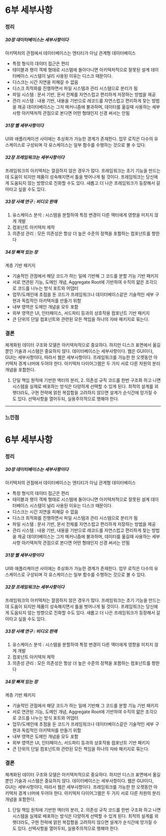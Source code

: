 # 6부 세부사항

### 정리
##### 30장 데이터베이스는 세부사항이다
아키텍처의 관점에서 데이터베이스는 엔티티가 아님
관계형 데이터베이스
 - 특정 형식의 데이터 접근은 편리
 - 테이블과 행이 객체 형태로 시스템에 돌아다니면 아키텍처적으로 잘못된 설계
데이터베이스 시스템이 널리 사용된 이유는 디스크 때문이다.
 - 디스크는 시간 지연을 피해갈 수 없음
 - 디스크 최적화를 진행하면서 파일 시스템과 관리 시스템으로 분리가 됨
 - 파일 시스템 : 문서 기반, 문서 전체를 자연스럽고 편리하게 저장하는 방법을 제공
 - 관리 시스템 : 내용 기반, 내용을 기반으로 레코드를 자연스럽고 편리하게 찾는 방법을 제공
데이터베이스는 그저 메커니즘에 불과하며, 데이터를 옮길때 사용하는 세부사항
아키텍처적 관점으로 본다면 어떤 형태인지 신경 써서는 안됨

##### 31장 웹 세부사항이다
UI와 애플리케이션 사이에는 추상화가 가능한 경계가 존재한다.
업무 로직은 다수의 유스케이스로 구성되며 각 유스케이스는 일부 함수를 수행하는 것으로 볼 수 있다.

##### 32장 프레임워크는 세부사항이다
프레임워크의 아키텍처는 깔끔하지 않은 경우가 많다.
프레임워크는 초기 기능을 만드는데 도움이 되지만 제품이 성숙해지면서 틀을 벗어나게 될 것이다.
프레임워크는 당신에게 도움되지 않는 방향으로 진화할 수도 있다.
새롭고 더 나은 프레임워크가 등장해서 갈아타고 싶을 수도 있다.

##### 33장 사례 연구 : 비디오 판매
 1. 유스케이스 분석 : 시스템을 분할하여 특정 변경이 다른 액터에게 영향을 미치지 않게 개발
 2. 컴포넌트 아키텍처 제작 
 3. 의존성 관리 : 모든 의존성은 항상 더 높은 수준의 정책을 포함하는 컴포넌트를 향한다

##### 34장 빠져 있는 장
계층 기반 패키지
 - 기술적인 관점에서 해당 코드가 하는 일에 기반해 그 코드를 분할
기능 기반 패키지
 - 서로 연관된 기능, 도메인 개념, Aggregate Root에 기반하여 수직의 얇은 조각으로 코드를 나누는 방식
포트와 어댑터
 - 업무/도메인에 초점을 둔 코드가 프레임워크나 데이터베이스같은 기술적인 세부 구현과 독립적인 아키텍처를 만들기 위함
 - 내부 영역은 도메인 개념을 모두 포함
 - 외부 영역은 UI, 인터페이스, 서드파티 등과의 상호작용
컴포넌트 기반 패키지
 - 큰 단위의 단일 컴포넌트와 관련된 모든 책임을 하나의 자바 패키지로 묶는다.



### 결론
체계화된 데이터 구조와 모델은 아키텍처적으로 중요하다. 하지만 디스크 표면에서 옮길뿐인
기술과 시스템은 중요하지 않다.
데이터베이스는 세부사항이다.
웹은 GUI이다, GUI는 세부사항이다, 따라서 웹은 세부사항이다.
프레임워크를 가능한 한 오랫동안 아키텍처 경계 너머에 두어야 한다.
아키텍처 다이어그램은 두 가지 서로 다른 차원의 분리 개념을 포함한다.
1. 단일 책임 원칙에 기반한 액터의 분리, 2. 의존성 규칙
코드를 한번 구조화 하고 나면 시스템을 실제로 배포하는 방식은 다양하게 선택할 수 있게 된다.
최적의 설계를 꾀햇더라도, 구현 전략에 얽힌 복잡함을 고려하지 않으면 설계가 순식간에 망가질 수도 있다.
선택사항을 열어두되, 실용주의적으로 행해야 한다.


----------------------------------------------------------------


### 느낀점

# 6부 세부사항

### 정리
##### 30장 데이터베이스는 세부사항이다
아키텍처의 관점에서 데이터베이스는 엔티티가 아님
관계형 데이터베이스
 - 특정 형식의 데이터 접근은 편리
 - 테이블과 행이 객체 형태로 시스템에 돌아다니면 아키텍처적으로 잘못된 설계
데이터베이스 시스템이 널리 사용된 이유는 디스크 때문이다.
 - 디스크는 시간 지연을 피해갈 수 없음
 - 디스크 최적화를 진행하면서 파일 시스템과 관리 시스템으로 분리가 됨
 - 파일 시스템 : 문서 기반, 문서 전체를 자연스럽고 편리하게 저장하는 방법을 제공
 - 관리 시스템 : 내용 기반, 내용을 기반으로 레코드를 자연스럽고 편리하게 찾는 방법을 제공
데이터베이스는 그저 메커니즘에 불과하며, 데이터를 옮길때 사용하는 세부사항
아키텍처적 관점으로 본다면 어떤 형태인지 신경 써서는 안됨

##### 31장 웹 세부사항이다
UI와 애플리케이션 사이에는 추상화가 가능한 경계가 존재한다.
업무 로직은 다수의 유스케이스로 구성되며 각 유스케이스는 일부 함수를 수행하는 것으로 볼 수 있다.

##### 32장 프레임워크는 세부사항이다
프레임워크의 아키텍처는 깔끔하지 않은 경우가 많다.
프레임워크는 초기 기능을 만드는데 도움이 되지만 제품이 성숙해지면서 틀을 벗어나게 될 것이다.
프레임워크는 당신에게 도움되지 않는 방향으로 진화할 수도 있다.
새롭고 더 나은 프레임워크가 등장해서 갈아타고 싶을 수도 있다.

##### 33장 사례 연구 : 비디오 판매
 1. 유스케이스 분석 : 시스템을 분할하여 특정 변경이 다른 액터에게 영향을 미치지 않게 개발
 2. 컴포넌트 아키텍처 제작 
 3. 의존성 관리 : 모든 의존성은 항상 더 높은 수준의 정책을 포함하는 컴포넌트를 향한다

##### 34장 빠져 있는 장
계층 기반 패키지
 - 기술적인 관점에서 해당 코드가 하는 일에 기반해 그 코드를 분할
기능 기반 패키지
 - 서로 연관된 기능, 도메인 개념, Aggregate Root에 기반하여 수직의 얇은 조각으로 코드를 나누는 방식
포트와 어댑터
 - 업무/도메인에 초점을 둔 코드가 프레임워크나 데이터베이스같은 기술적인 세부 구현과 독립적인 아키텍처를 만들기 위함
 - 내부 영역은 도메인 개념을 모두 포함
 - 외부 영역은 UI, 인터페이스, 서드파티 등과의 상호작용
컴포넌트 기반 패키지
 - 큰 단위의 단일 컴포넌트와 관련된 모든 책임을 하나의 자바 패키지로 묶는다.



### 결론
체계화된 데이터 구조와 모델은 아키텍처적으로 중요하다. 하지만 디스크 표면에서 옮길뿐인
기술과 시스템은 중요하지 않다.
데이터베이스는 세부사항이다.
웹은 GUI이다, GUI는 세부사항이다, 따라서 웹은 세부사항이다.
프레임워크를 가능한 한 오랫동안 아키텍처 경계 너머에 두어야 한다.
아키텍처 다이어그램은 두 가지 서로 다른 차원의 분리 개념을 포함한다.
1. 단일 책임 원칙에 기반한 액터의 분리, 2. 의존성 규칙
코드를 한번 구조화 하고 나면 시스템을 실제로 배포하는 방식은 다양하게 선택할 수 있게 된다.
최적의 설계를 꾀햇더라도, 구현 전략에 얽힌 복잡함을 고려하지 않으면 설계가 순식간에 망가질 수도 있다.
선택사항을 열어두되, 실용주의적으로 행해야 한다.
